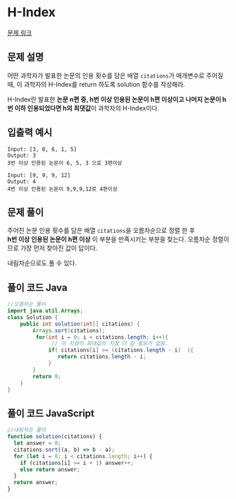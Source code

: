 # H-Index

[문제 링크](https://programmers.co.kr/learn/courses/30/lessons/42747)

## 문제 설명

어떤 과학자가 발표한 논문의 인용 횟수를 담은 배열 `citations`가 매개변수로 주어질 때, 이 과학자의 H-Index를 return 하도록 solution 함수를 작성해라.

H-Index란 발표한 **논문 n편 중, h번 이상 인용된 논문이 h편 이상이고 나머지 논문이 h번 이하 인용되었다면 h의 최댓값**이 과학자의 H-Index이다.


## 입출력 예시

```answers
Input: [3, 0, 6, 1, 5]
Output:	3
3번 이상 인용된 논문이 6, 5, 3 으로 3편이상

Input: [9, 9, 9, 12]
Output:	4
4번 이상 인용된 논문이 9,9,9,12로 4편이상

```

## 문제 풀이

주어진 논문 인용 횟수를 담은 배열 `citations`을 오름차순으로 정렬 한 후  
**h번 이상 인용된 논문이 h편 이상** 이 부분을 만족시키는 부분을 찾는다. 오름차순 정렬이므로 가장 먼저 찾아진 값이 답이다.  

내림차순으로도 풀 수 있다.

## 풀이 코드 Java

```java
//오름차순 풀이
import java.util.Arrays;
class Solution {
    public int solution(int[] citations) {
        Arrays.sort(citations);
         for(int i = 0; i < citations.length; i++){
              // 이 지점이 최대값의 지점 더 갈 필요가 없음.
             if( citations[i] >= (citations.length - i)  ){
                return citations.length - i;
             }
        }
        return 0;
    }
}
```

## 풀이 코드 JavaScript
```js
//내림차순 풀이
function solution(citations) {
  let answer = 0;
  citations.sort((a, b) => b - a);
  for (let i = 0; i < citations.length; i++) {
    if (citations[i] >= i + 1) answer++;
    else return answer;
  }
  return answer;
}
```
